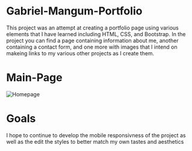 # Gabriel-Mangum-Portfolio

This project was an attempt at creating a portfolio page using various elements that I have learned including HTML, CSS, and Bootstrap.  In the project you can find a page containing information about me, another containing a contact form, and one more with images that I intend on makeing links to my various other projects as I create them.

# Main-Page
![Homepage](./assets/images/HomePage.PNG)

# Goals

I hope to continue to develop the mobile responsivness of the project as well as the edit the styles to better match my own tastes and aesthetics